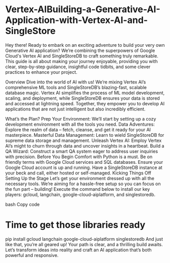 # Vertex-AIBuilding-a-Generative-AI-Application-with-Vertex-AI-and-SingleStore
Hey there! Ready to embark on an exciting adventure to build your very own Generative AI application? We’re combining the superpowers of Google Cloud's Vertex AI and SingleStoreDB to craft something truly remarkable. This guide is all about making your journey enjoyable, providing you with clear, step-by-step guidance, insightful code tidbits, and some clever practices to enhance your project.

Overview
Dive into the world of AI with us! We’re mixing Vertex AI’s comprehensive ML tools and SingleStoreDB’s blazing-fast, scalable database magic. Vertex AI simplifies the process of ML model development, scaling, and deployment, while SingleStoreDB ensures your data is stored and accessed at lightning speed. Together, they empower you to develop AI applications that are not just intelligent but also incredibly efficient.

What’s the Plan?
Prep Your Environment: We’ll start by setting up a cozy development environment with all the tools you need.
Data Adventures: Explore the realm of data – fetch, cleanse, and get it ready for your AI masterpiece.
Masterful Data Management: Learn to wield SingleStoreDB for supreme data storage and management.
Unleash Vertex AI: Employ Vertex AI’s might to churn through data and uncover insights in a heartbeat.
Build a QA Wizard: Construct a smart QA system eager to address user inquiries with precision.
Before You Begin
Comfort with Python is a must.
Be on friendly terms with Google Cloud services and SQL databases.
Ensure your Google Cloud account is up and running.
Have a SingleStoreDB instance at your beck and call, either hosted or self-managed.
Kicking Things Off
Setting Up the Stage
Let’s get your environment dressed up with all the necessary tools. We’re aiming for a hassle-free setup so you can focus on the fun part – building! Execute the command below to install our key players: gcloud, langchain, google-cloud-aiplatform, and singlestoredb.

bash
Copy code
# Time to get those libraries ready
pip install gcloud langchain google-cloud-aiplatform singlestoredb
And just like that, you’re all geared up! Your path is clear, and a thrilling build awaits. Let’s transform ideas into reality and craft an AI application that’s both powerful and responsive.
